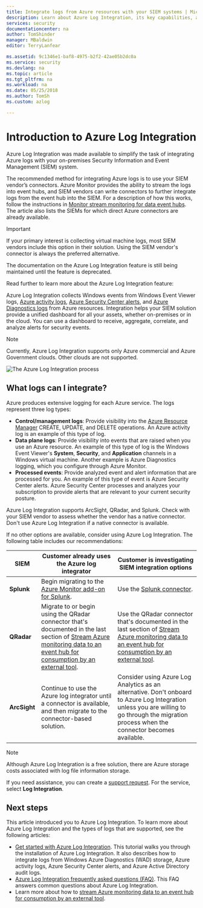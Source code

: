 ```yaml
---
title: Integrate logs from Azure resources with your SIEM systems | Microsoft Docs
description: Learn about Azure Log Integration, its key capabilities, and how it works.
services: security
documentationcenter: na
author: TomShinder
manager: MBaldwin
editor: TerryLanfear

ms.assetid: 9c1346e1-baf8-4975-b2f2-42ae05b2dc0a
ms.service: security
ms.devlang: na
ms.topic: article
ms.tgt_pltfrm: na
ms.workload: na
ms.date: 05/25/2018
ms.author: TomSh
ms.custom: azlog

---
```

# Introduction to Azure Log Integration

Azure Log Integration was made available to simplify the task of integrating Azure logs with your on-premises Security Information and Event Management (SIEM) system.

 The recommended method for integrating Azure logs is to use your SIEM vendor’s connectors. Azure Monitor provides the ability to stream the logs into event hubs, and SIEM vendors can write connectors to further integrate logs from the event hub into the SIEM.  For a description of how this works, follow the instructions in [Monitor stream monitoring for data event hubs](../monitoring-and-diagnostics/monitor-stream-monitoring-data-event-hubs.md). The article also lists the SIEMs for which direct Azure connectors are already available.  

> [!IMPORTANT]
> If your primary interest is collecting virtual machine logs, most SIEM vendors include this option in their solution. Using the SIEM vendor's connector is always the preferred alternative.

The documentation on the Azure Log Integration feature is still being maintained until the feature is deprecated.

Read further to learn more about the Azure Log Integration feature:

Azure Log Integration collects Windows events from Windows Event Viewer logs, [Azure activity logs](../monitoring-and-diagnostics/monitoring-overview-activity-logs.md), [Azure Security Center alerts](../security-center/security-center-intro.md), and [Azure Diagnostics logs](../monitoring-and-diagnostics/monitoring-overview-of-diagnostic-logs.md) from Azure resources. Integration helps your SIEM solution provide a unified dashboard for all your assets, whether on-premises or in the cloud. You can use a dashboard to receive, aggregate, correlate, and analyze alerts for security events.

> [!NOTE]
> Currently, Azure Log Integration supports only Azure commercial and Azure Government clouds. Other clouds are not supported.

![The Azure Log Integration process][1]

## What logs can I integrate?

Azure produces extensive logging for each Azure service. The logs represent three log types:

* **Control/management logs**: Provide visibility into the [Azure Resource Manager](../azure-resource-manager/resource-group-overview.md) CREATE, UPDATE, and DELETE operations. An Azure activity log is an example of this type of log.
* **Data plane logs**: Provide visibility into events that are raised when you use an Azure resource. An example of this type of log is the Windows Event Viewer's **System**, **Security**, and **Application** channels in a Windows virtual machine. Another example is Azure Diagnostics logging, which you configure through Azure Monitor.
* **Processed events**: Provide analyzed event and alert information that are processed for you. An example of this type of event is Azure Security Center alerts. Azure Security Center processes and analyzes your subscription to provide alerts that are relevant to your current security posture.

Azure Log Integration supports ArcSight, QRadar, and Splunk. Check with your SIEM vendor to assess whether the vendor has a native connector. Don't use Azure Log Integration if a native connector is available.

If no other options are available, consider using Azure Log Integration. The following table includes our recommendations:

|SIEM | Customer already uses the Azure log integrator | Customer is investigating SIEM integration options|
|---------|--------------------------|-------------------------------------------|
|**Splunk** | Begin migrating to the [Azure Monitor add-on for Splunk](https://splunkbase.splunk.com/app/3534/). | Use the [Splunk connector](https://splunkbase.splunk.com/app/3534/). |
|**QRadar** | Migrate to or begin using the QRadar connector that's documented in the last section of [Stream Azure monitoring data to an event hub for consumption by an external tool](../monitoring-and-diagnostics/monitor-stream-monitoring-data-event-hubs.md). | Use the QRadar connector that's documented in the last section of [Stream Azure monitoring data to an event hub for consumption by an external tool](../monitoring-and-diagnostics/monitor-stream-monitoring-data-event-hubs.md). |
|**ArcSight** | Continue to use the Azure log integrator until a connector is available, and then migrate to the connector-based solution.  | Consider using Azure Log Analytics as an alternative. Don't onboard to Azure Log Integration unless you are willing to go through the migration process when the connector becomes available. |

> [!NOTE]
> Although Azure Log Integration is a free solution, there are Azure storage costs associated with log file information storage.

If you need assistance, you can create a [support request](../azure-supportability/how-to-create-azure-support-request.md). For the service, select **Log Integration**.

## Next steps

This article introduced you to Azure Log Integration. To learn more about Azure Log Integration and the types of logs that are supported, see the following articles:

* [Get started with Azure Log Integration](security-azure-log-integration-get-started.md). This tutorial walks you through the installation of Azure Log Integration. It also describes how to integrate logs from Windows Azure Diagnostics (WAD) storage, Azure activity logs, Azure Security Center alerts, and Azure Active Directory audit logs.
* [Azure Log Integration frequently asked questions (FAQ)](security-azure-log-integration-faq.md). This FAQ answers common questions about Azure Log Integration.
* Learn more about how to [stream Azure monitoring data to an event hub for consumption by an external tool](../monitoring-and-diagnostics/monitor-stream-monitoring-data-event-hubs.md).

<!--Image references-->
[1]: ./media/security-azure-log-integration-overview/azure-log-integration.png
